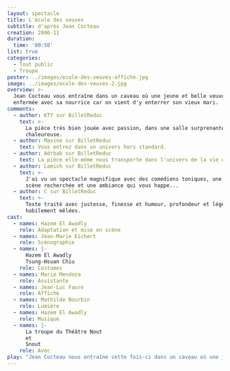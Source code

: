 ```yaml
---
layout: spectacle
title: L'école des veuves
subtitle: d'après Jean Cocteau
creation: 2006-11
duration:
  time: '00:50'
list: true
categories:
  - Tout public
  - Troupe
poster: ../images/ecole-des-veuves-affiche.jpg
image: ../images/ecole-des-veuves-2.jpg
overview: >-
  Jean Cocteau vous entraîne dans un caveau où une jeune et belle veuve s'est
  enfermée avec sa nourrice car on vient d'y enterrer son vieux mari.
comments:
  - author: KTY sur BilletReduc
    text: >-
      La pièce très bien jouée avec passion, dans une salle surprenante et
      chaleureuse.
  - author: Maxine sur BilletReduc
    text: Vous entrez dans un univers hors standard.
  - author: Adrbab sur BilletReduc
    text: La pièce elle-même nous transporte dans l'univers de la vie et de la mort.
  - author: Lamich sur BilletReduc
    text: >-
      J'ai vu un spectacle magnifique avec des comédiens toniques, une mise en
      scène recherchée et une ambiance qui vous happe...
  - author: C sur BilletReduc
    text: >-
      Texte traité avec justesse, finesse et humour, profondeur et légèreté
      habilement mêlées.
cast:
  - names: Hazem El Awadly
    role: Adaptation et mise en scène
  - names: Jean-Marie Eichert
    role: Scénographie
  - names: |-
      Hazem El Awadly
      Tsung-Hsuan Chiu
    role: Costumes
  - names: Marie Mendoza
    role: Assistante
  - names: Jean-Luc Faure
    role: Affiche
  - names: Mathilde Bourbin
    role: Lumière
  - names: Hazem El Awadly
    role: Musique
  - names: |-
      La troupe du Théâtre Nout
      et
      Snout
    role: Avec
play: "Jean Cocteau nous entraîne cette fois-ci dans un caveau où une jeune et belle veuve s’est enfermée avec sa nourrice car on vient d’y enterrer son vieux mari. Sa résolution est prise, elle se laissera mourir à côté du sarcophage afin d’être un exemple de pureté aux yeux des «\_femmes du monde\_». La nourrice, grâce à la présence du jeune garde du cimetière timide mais bien fait de sa personne, parviendra à convaincre sa maîtresse de renoncer à son projet en lui faisant connaître l’amour entre les bras du jeune garde.\n\nDrôle, vif mais sous des allures légères, ce texte de Jean Cocteau assez méconnu, traite de la vanité de l’absolu, de l’attachement aux choses matérielles comme aux idées mais aussi de la fidélité et de l’amour."
---
```

